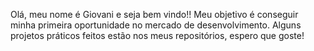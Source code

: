 Olá, meu nome é Giovani e seja bem vindo!!
Meu objetivo é conseguir minha primeira oportunidade no mercado de desenvolvimento.
Alguns projetos práticos feitos estão nos meus repositórios, espero que goste!

